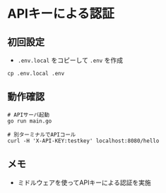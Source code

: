 # APIキーによる認証
## 初回設定
- `.env.local` をコピーして `.env` を作成
```
cp .env.local .env
```

## 動作確認
```
# APIサーバ起動
go run main.go

# 別ターミナルでAPIコール
curl -H 'X-API-KEY:testkey' localhost:8080/hello
```

## メモ
- ミドルウェアを使ってAPIキーによる認証を実施
